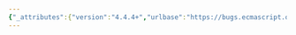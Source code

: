 ```yaml
---
{"_attributes":{"version":"4.4.4+","urlbase":"https://bugs.ecmascript.org/","maintainer":"dherman@mozilla.com"},"bug":{"bug_id":1375,"creation_ts":"2013-03-21 13:36:00 -0700","short_desc":"15.6.4: \"n\" not defined","delta_ts":"2013-07-15 17:04:14 -0700","product":"Draft for 6th Edition","component":"editorial issue","version":"Rev 14: March 8, 2013 Draft","rep_platform":"All","op_sys":"All","bug_status":"RESOLVED","resolution":"FIXED","priority":"Normal","bug_severity":"normal","everconfirmed":true,"reporter":{"uid":"jmdyck","name":"Michael Dyck"},"assigned_to":{"uid":"allen","name":"Allen Wirfs-Brock"},"long_desc":[{"commentid":3528,"comment_count":0,"who":{"uid":"jmdyck","name":"Michael Dyck"},"bug_when":"2013-03-21 13:36:11 -0700","thetext":"In 15.6.4 \"Properties of the Boolean Prototype Object\",\nstep 2.b says:\n    If b is not undefined, then return n.\nbut 'n' is not defined.\n\nChange it to 'b'."},{"commentid":4236,"comment_count":1,"who":{"uid":"allen","name":"Allen Wirfs-Brock"},"bug_when":"2013-06-17 18:21:26 -0700","thetext":"fixed in rev 16 editor's draft"},{"commentid":4492,"comment_count":2,"who":{"uid":"allen","name":"Allen Wirfs-Brock"},"bug_when":"2013-07-15 17:04:14 -0700","thetext":"fixed in rev16 draft.  July 15, 2013"}]}}
---
```

